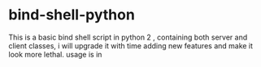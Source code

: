 # bind-shell-python
This is a basic bind shell script in python 2 , containing both server and client classes, i will upgrade it with time adding new features and make it look more lethal.
usage is in 
